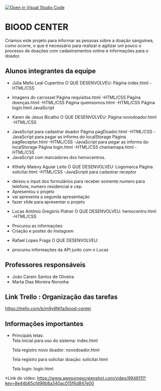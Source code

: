 [![Open in Visual Studio Code](https://classroom.github.com/assets/open-in-vscode-c66648af7eb3fe8bc4f294546bfd86ef473780cde1dea487d3c4ff354943c9ae.svg)](https://classroom.github.com/online_ide?assignment_repo_id=7737712&assignment_repo_type=AssignmentRepo)
# BlOOD CENTER
Criamos este projeto para informar as pessoas sobre a doação sanguínea, como ocorre, o que é necessário para realizar e agilizar um pouco o processo de doações com cadastramentos online e informações para o doador.


## Alunos integrantes da equipe

* Júlia Mello Leal Cupertino
O QUE DESENVOLVEU: 
Página index.html
-HTML/CSS
- Imagens do carrossel
Página requisitos.html
-HTML/CSS
 Página doenças.html
-HTML/CSS
 Página quemsomos.html
-HTML/CSS
 Página login.html
JavaScript

* Karen de Jesus Bicalho
O QUE DESENVOLVEU:
Página novodoador.html
-HTML/CSS
- JavaScript para cadastrar doador
 Página pagDoador.html
-HTML/CSS
-JavaScript para pagar as informs do localStorage
 Página pagReceptor.html
-HTML/CSS
-JavaScript para pegar as informs do localStorage
 Página login.html
-HTML/CSS
 chamamapa.html
-HTML/CSS
- JavaScript com marcadores dos hemocentros.

* Kthelly Maievy Aguiar Leite
O QUE DESENVOLVEU:
Logomarca
Página solicitar.html
-HTML/CSS
-JavaScripit para cadastrar receptor
- deixou o input dos formulários para receber somente numero para telefone, numero
residencial e cep.
- Apresentou o projeto
- vai apresenta a segunda apresentação
- fazer slide para apresentar o projeto

* Lucas Antônio Gregório Pidner
O QUE DESENVOLVEU:
hemocentro.html
-HTML/CSS
- Procurou as informações
- Criação e postes do Instagram 

* Rafael Lopes Fraga
O QUE DESENVOLVEU:
- procurou informações da API junto com o Lucas 

## Professores responsáveis

* João Caram Santos de Oliveira 
* Marta Dias Moreira Noronha

## Link Trello : Organização das tarefas

  https://trello.com/b/m9y6NI1a/bood-center
  
## Informações importantes
* Principais telas:  
   Tela inicial para uso do sistema: index.html

   Tela registro novo doador: novodoador.html

   Tela registro para solicitar doação: solicitar.html

   Tela login: login.html

*Link do vídeo: https://www.awesomescreenshot.com/video/9948111?key=8e44b65cfd99b8a340ac015f6d847e00
